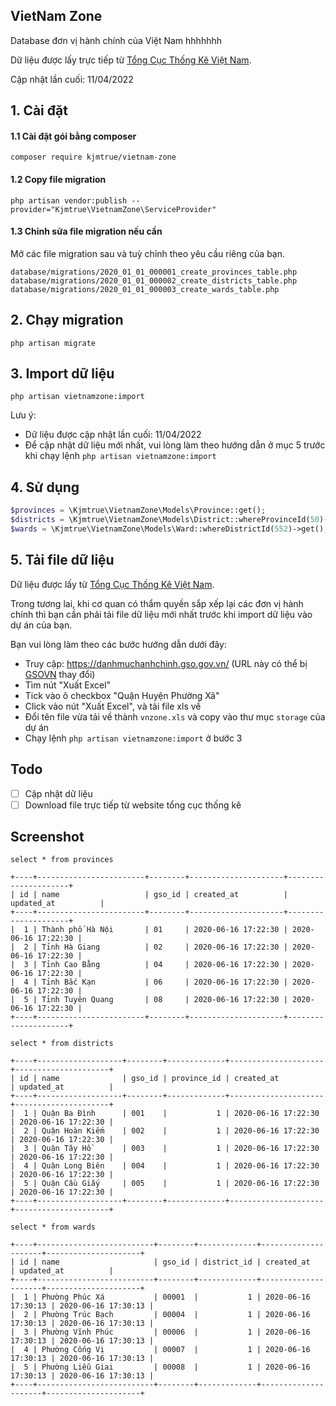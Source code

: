 ## VietNam Zone

Database đơn vị hành chính của Việt Nam hhhhhhh

Dữ liệu được lấy trực tiếp từ [Tổng Cục Thống Kê Việt Nam](https://danhmuchanhchinh.gso.gov.vn/).

Cập nhật lần cuối: 11/04/2022

## 1. Cài đặt

#### 1.1 Cài đặt gói bằng composer

```shell
composer require kjmtrue/vietnam-zone
```

#### 1.2 Copy file migration

```shell
php artisan vendor:publish --provider="Kjmtrue\VietnamZone\ServiceProvider"
```

#### 1.3 Chỉnh sửa file migration nếu cần

Mở các file migration sau và tuỳ chỉnh theo yêu cầu riêng của bạn.

```shell
database/migrations/2020_01_01_000001_create_provinces_table.php
database/migrations/2020_01_01_000002_create_districts_table.php
database/migrations/2020_01_01_000003_create_wards_table.php
```

## 2. Chạy migration

```shell
php artisan migrate
```

## 3. Import dữ liệu

```shell
php artisan vietnamzone:import
```

Lưu ý: 
- Dữ liệu được cập nhật lần cuối: 11/04/2022
- Để cập nhật dữ liệu mới nhất, vui lòng làm theo hướng dẫn ở mục 5 trước khi chạy lệnh `php artisan vietnamzone:import`

## 4. Sử dụng 

```php
$provinces = \Kjmtrue\VietnamZone\Models\Province::get();
$districts = \Kjmtrue\VietnamZone\Models\District::whereProvinceId(50)->get();
$wards = \Kjmtrue\VietnamZone\Models\Ward::whereDistrictId(552)->get();
```

## 5. Tải file dữ liệu

Dữ liệu được lấy từ [Tổng Cục Thống Kê Việt Nam](https://danhmuchanhchinh.gso.gov.vn/).

Trong tương lai, khi cơ quan có thẩm quyền sắp xếp lại các đơn vị hành chính thì bạn cần phải tải file dữ liệu mới nhất trước khi import dữ liệu vào dự án của bạn.

Bạn vui lòng làm theo các bước hướng dẫn dưới đây:

- Truy cập: https://danhmuchanhchinh.gso.gov.vn/ (URL này có thể bị [GSOVN](https://www.gso.gov.vn/) thay đổi)
- Tìm nút "Xuất Excel"
- Tick vào ô checkbox "Quận Huyện Phường Xã"
- Click vào nút "Xuất Excel", và tải file xls về
- Đổi tên file vừa tải về thành `vnzone.xls` và copy vào thư mục `storage` của dự án
- Chạy lệnh `php artisan vietnamzone:import` ở bước 3

## Todo

- [ ] Cập nhật dữ liệu
- [ ] Download file trực tiếp từ website tổng cục thống kê

## Screenshot

`select * from provinces`

```
+----+------------------------+--------+---------------------+---------------------+
| id | name                   | gso_id | created_at          | updated_at          |
+----+------------------------+--------+---------------------+---------------------+
|  1 | Thành phố Hà Nội       | 01     | 2020-06-16 17:22:30 | 2020-06-16 17:22:30 |
|  2 | Tỉnh Hà Giang          | 02     | 2020-06-16 17:22:30 | 2020-06-16 17:22:30 |
|  3 | Tỉnh Cao Bằng          | 04     | 2020-06-16 17:22:30 | 2020-06-16 17:22:30 |
|  4 | Tỉnh Bắc Kạn           | 06     | 2020-06-16 17:22:30 | 2020-06-16 17:22:30 |
|  5 | Tỉnh Tuyên Quang       | 08     | 2020-06-16 17:22:30 | 2020-06-16 17:22:30 |
+----+------------------------+--------+---------------------+---------------------+
```

`select * from districts`

```
+----+-------------------+--------+-------------+---------------------+---------------------+
| id | name              | gso_id | province_id | created_at          | updated_at          |
+----+-------------------+--------+-------------+---------------------+---------------------+
|  1 | Quận Ba Đình      | 001    |           1 | 2020-06-16 17:22:30 | 2020-06-16 17:22:30 |
|  2 | Quận Hoàn Kiếm    | 002    |           1 | 2020-06-16 17:22:30 | 2020-06-16 17:22:30 |
|  3 | Quận Tây Hồ       | 003    |           1 | 2020-06-16 17:22:30 | 2020-06-16 17:22:30 |
|  4 | Quận Long Biên    | 004    |           1 | 2020-06-16 17:22:30 | 2020-06-16 17:22:30 |
|  5 | Quận Cầu Giấy     | 005    |           1 | 2020-06-16 17:22:30 | 2020-06-16 17:22:30 |
+----+-------------------+--------+-------------+---------------------+---------------------+
```

`select * from wards`

```
+----+--------------------------+--------+-------------+---------------------+---------------------+
| id | name                     | gso_id | district_id | created_at          | updated_at          |
+----+--------------------------+--------+-------------+---------------------+---------------------+
|  1 | Phường Phúc Xá           | 00001  |           1 | 2020-06-16 17:30:13 | 2020-06-16 17:30:13 |
|  2 | Phường Trúc Bạch         | 00004  |           1 | 2020-06-16 17:30:13 | 2020-06-16 17:30:13 |
|  3 | Phường Vĩnh Phúc         | 00006  |           1 | 2020-06-16 17:30:13 | 2020-06-16 17:30:13 |
|  4 | Phường Cống Vị           | 00007  |           1 | 2020-06-16 17:30:13 | 2020-06-16 17:30:13 |
|  5 | Phường Liễu Giai         | 00008  |           1 | 2020-06-16 17:30:13 | 2020-06-16 17:30:13 |
+----+--------------------------+--------+-------------+---------------------+---------------------+
```